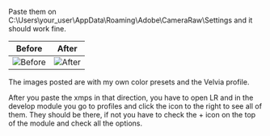 Paste them on C:\Users\your_user\AppData\Roaming\Adobe\CameraRaw\Settings and it should work fine. 

Before | After
-------|-------
![Before](./images/before_velvia.jpg) | ![After](./images/After_Velvia.jpg)
The images posted are with my own color presets and the Velvia profile. 

After you paste the xmps in that direction, you have to open LR and in the develop module you go to profiles and click the icon to the right to see all of them. They should be there, if not you have to check the + icon on the top of the module and check all the options. 
